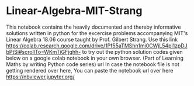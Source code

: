 # Linear-Algebra-MIT-Strang
This notebook contains the heavily documented and thereby informative solutions written in python for the excercise problems accompanying MIT's Linear Algebra 18.06 course taught by Prof. Gilbert Strang. Use this link https://colab.research.google.com/drive/1Pf55aTMShn1mi0CWjL54pi1zpDJbPtSi#scrollTo=WKmTiGFjqhh-  to try out the python solution codes given below on a google colab notebook in your own browser.
(Part of Learning Maths by writing Python code series)
url
In case the notebook file is not getting rendered over here, You can paste the notebook url over here 
https://nbviewer.jupyter.org/
